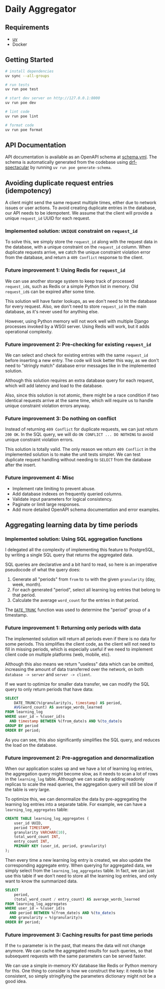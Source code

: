 # Daily Aggregator

## Requirements
- [uv](https://github.com/astral-sh/uv)
- Docker

## Getting Started

```sh
# install dependencies
uv sync --all-groups

# run tests
uv run poe test

# start dev server on http://127.0.0.1:8000
uv run poe dev

# lint code
uv run poe lint

# format code
uv run poe format
```

## API Documentation

API documentation is available as an OpenAPI schema at [schema.yml](./schema.yml).
The schema is automatically generated from the codebase using [drf-spectacular](https://github.com/tfranzel/drf-spectacular)
by running `uv run poe generate-schema`.

## Avoiding duplicate request entries (idempotency)

A client might send the same request multiple times, either due to network issues or user actions.
To avoid creating duplicate entries in the database, our API needs to be idempotent.
We assume that the client will provide a unique `request_id` UUID for each request.

### Implemented solution: `UNIQUE` constraint on `request_id`

To solve this, we simply store the `request_id` along with the request data in the database,
with a unique constraint on the `request_id` column. When duplicate requests arrive, 
we catch the unique constraint violation error from the database,
and return a `409 Conflict` response to the client.

### Future improvement 1: Using Redis for `request_id`

We can use another storage system to keep track of processed `request_id`s, such as Redis or a simple Python 
list in memory. Old `request_id`s can be expired after some time.

This solution will have faster lookups, as we don't need to hit the database for every request.
Also, we don't need to store `request_id` in the main database, as it's never used for anything else.

However, using Python memory will not work well with multiple Django processes invoked by a WSGI server.
Using Redis will work, but it adds operational complexity.

### Future improvement 2: Pre-checking for existing `request_id`

We can select and check for existing entries with the same `request_id` before inserting a new entry.
The code will look better this way, as we don't need to "stringly match" database error messages like in the implemented solution.

Although this solution requires an extra database query for each request,
which will add latency and load to the database.

Also, since this solution is not atomic,
there might be a race condition if two identical requests arrive at the same time,
which will require us to handle unique constraint violation errors anyway.

### Future improvement 3: Do nothing on conflict

Instead of returning `409 Conflict` for duplicate requests, we can just return `200 OK`.
In the SQL query, we will do `ON CONFLICT ... DO NOTHING` to avoid unique constraint violation errors.

This solution is totally valid. 
The only reason we return `409 Conflict` in the implemented solution is to make the unit tests simpler. 
We can test duplicate request handling without needing to `SELECT` from the database after the insert.

### Future improvement 4: Misc

- Implement rate limiting to prevent abuse.
- Add database indexes on frequently queried columns.
- Validate input parameters for logical consistency.
- Paginate or limit large responses.
- Add more detailed OpenAPI schema documentation and error examples.

## Aggregating learning data by time periods

### Implemented solution: Using SQL aggregation functions

I delegated all the complexity of implementing this feature to PostgreSQL,
by writing a single SQL query that returns the aggregated data.

SQL queries are declarative and a bit hard to read, so here is an imperative pseudocode of what the query does:
1. Generate all "periods" from `from` to `to` with the given `granularity` (day, week, month).
2. For each generated "period", select all learning log entries that belong to that period.
3. Calculate the average `word_count` for the entries in that period.

The [`DATE_TRUNC`](https://www.postgresql.org/docs/current/functions-srf.html#FUNCTIONS-SRF)
function was used to determine the "period" group of a timestamp.

### Future improvement 1: Returning only periods with data

The implemented solution will return all periods even if there is no data for some periods.
This simplifies the client code, as the client will not need to fill in missing periods,
which is especially useful if we need to implement client code on multiple platforms (web, mobile, etc).

Although this also means we return "useless" data which can be omitted, 
increasing the amount of data transferred over the network, on both `database -> server` and `server -> client`.

If we want to optimize for smaller data transfer, we can modify the SQL query to only return periods that have data:

```sql
SELECT
    DATE_TRUNC(%(granularity)s, timestamp) AS period,
    AVG(word_count) AS average_words_learned
FROM learning_log
WHERE user_id = %(user_id)s 
  AND timestamp BETWEEN %(from_date)s AND %(to_date)s
GROUP BY period
ORDER BY period;
```

As you can see, this also significantly simplifies the SQL query, and reduces the load on the database.

### Future improvement 2: Pre-aggregation and denormalization

When our application scales up and we have a lot of learning log entries,
the aggregation query might become slow, as it needs to scan a lot of rows in the `learning_log` table.
Although we can scale by adding readonly replicas to scale the read queries,
the aggregation query will still be slow if the table is very large.

To optimize this, we can denormalize the data by pre-aggregating the learning log entries into a separate table.
For example, we can have a `learning_log_aggregates` table:

```sql
CREATE TABLE learning_log_aggregates (
    user_id UUID,
    period TIMESTAMP,
    granularity VARCHAR(10),
    total_word_count INT,
    entry_count INT,
    PRIMARY KEY (user_id, period, granularity)
);
```

Then every time a new learning log entry is created, we also update the corresponding aggregate entry.
When querying for aggregated data, we simply select from the `learning_log_aggregates` table.
In fact, we can just use this table if we don't need to store all the learning log entries,
and only want to know the summarized data.

```sql
SELECT
    period,
    (total_word_count / entry_count) AS average_words_learned
FROM learning_log_aggregates
WHERE user_id = %(user_id)s 
  AND period BETWEEN %(from_date)s AND %(to_date)s
  AND granularity = %(granularity)s
ORDER BY period;
```

### Future improvement 3: Caching results for past time periods

If the `to` parameter is in the past, that means the data will not change anymore.
We can cache the aggregated results for such queries, so that subsequent requests with the same parameters can be served faster.

We can use a simple in-memory KV database like Redis or Python memory for this.
One thing to consider is how we construct the key: it needs to be consistent,
so simply stringifying the parameters dictionary might not be a good idea.

